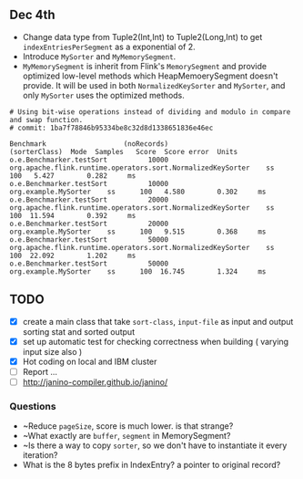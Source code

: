 ## Dec 4th
- Change data type from Tuple2(Int,Int) to Tuple2(Long,Int) to get `indexEntriesPerSegment` as a exponential of 2.
- Introduce `MySorter` and  `MyMemorySegment`.
- `MyMemorySegment` is inherit from Flink's `MemorySegment` and provide
  optimized low-level methods which HeapMemoerySegment doesn't provide. It will be used in both `NormalizedKeySorter` and `MySorter`,
  and only `MySorter` uses the optimized methods.

```
# Using bit-wise operations instead of dividing and modulo in compare and swap function.
# commit: 1ba7f78846b95334be8c32d8d1338651836e46ec

Benchmark                   (noRecords)                                                (sorterClass)  Mode  Samples   Score  Score error  Units
o.e.Benchmarker.testSort          10000  org.apache.flink.runtime.operators.sort.NormalizedKeySorter    ss      100   5.427        0.282     ms
o.e.Benchmarker.testSort          10000                                         org.example.MySorter    ss      100   4.580        0.302     ms
o.e.Benchmarker.testSort          20000  org.apache.flink.runtime.operators.sort.NormalizedKeySorter    ss      100  11.594        0.392     ms
o.e.Benchmarker.testSort          20000                                         org.example.MySorter    ss      100   9.515        0.368     ms
o.e.Benchmarker.testSort          50000  org.apache.flink.runtime.operators.sort.NormalizedKeySorter    ss      100  22.092        1.202     ms
o.e.Benchmarker.testSort          50000                                         org.example.MySorter    ss      100  16.745        1.324     ms
```


## TODO
- [x] create a main class that take `sort-class`, `input-file` as input and output sorting stat and sorted output
- [x] set up automatic test for checking correctness when building ( varying input size also )
- [x] Hot coding on local and IBM cluster
- [ ] Report ...
- [ ] http://janino-compiler.github.io/janino/

### Questions
- ~Reduce `pageSize`, score is much lower. is that strange?
- ~What exactly are `buffer`, `segment` in MemorySegment?
- ~Is there a way to copy `sorter`, so we don't have to instantiate it every iteration?
- What is the 8 bytes prefix in IndexEntry? a pointer to original record?
